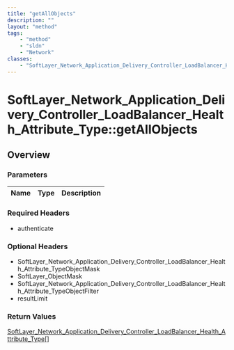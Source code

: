 ```yaml
---
title: "getAllObjects"
description: ""
layout: "method"
tags:
    - "method"
    - "sldn"
    - "Network"
classes:
    - "SoftLayer_Network_Application_Delivery_Controller_LoadBalancer_Health_Attribute_Type"
---
```

# SoftLayer_Network_Application_Delivery_Controller_LoadBalancer_Health_Attribute_Type::getAllObjects
## Overview 


### Parameters 
|Name | Type | Description |
| --- | --- | --- |


### Required Headers
* authenticate

### Optional Headers
* SoftLayer_Network_Application_Delivery_Controller_LoadBalancer_Health_Attribute_TypeObjectMask
* SoftLayer_ObjectMask
* SoftLayer_Network_Application_Delivery_Controller_LoadBalancer_Health_Attribute_TypeObjectFilter
* resultLimit

### Return Values
<a href='/reference/datatypes/SoftLayer_Network_Application_Delivery_Controller_LoadBalancer_Health_Attribute_Type'>SoftLayer_Network_Application_Delivery_Controller_LoadBalancer_Health_Attribute_Type[] </a>
